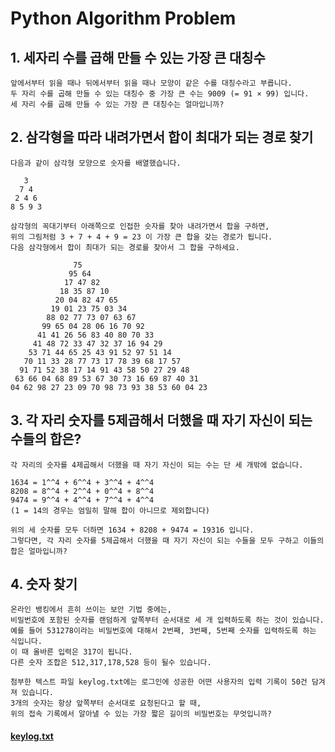 # Python Algorithm Problem

## 1. 세자리 수를 곱해 만들 수 있는 가장 큰 대칭수
```
앞에서부터 읽을 때나 뒤에서부터 읽을 때나 모양이 같은 수를 대칭수라고 부릅니다.
두 자리 수를 곱해 만들 수 있는 대칭수 중 가장 큰 수는 9009 (= 91 × 99) 입니다.
세 자리 수를 곱해 만들 수 있는 가장 큰 대칭수는 얼마입니까?
```

## 2. 삼각형을 따라 내려가면서 합이 최대가 되는 경로 찾기
```
다음과 같이 삼각형 모양으로 숫자를 배열했습니다.
```
```
   3
  7 4
 2 4 6
8 5 9 3
```
```
삼각형의 꼭대기부터 아래쪽으로 인접한 숫자를 찾아 내려가면서 합을 구하면, 
위의 그림처럼 3 + 7 + 4 + 9 = 23 이 가장 큰 합을 갖는 경로가 됩니다.
다음 삼각형에서 합이 최대가 되는 경로를 찾아서 그 합을 구하세요.
```
```
              75
             95 64
            17 47 82
           18 35 87 10
          20 04 82 47 65
         19 01 23 75 03 34
        88 02 77 73 07 63 67
       99 65 04 28 06 16 70 92
      41 41 26 56 83 40 80 70 33
     41 48 72 33 47 32 37 16 94 29
    53 71 44 65 25 43 91 52 97 51 14
   70 11 33 28 77 73 17 78 39 68 17 57
  91 71 52 38 17 14 91 43 58 50 27 29 48
 63 66 04 68 89 53 67 30 73 16 69 87 40 31
04 62 98 27 23 09 70 98 73 93 38 53 60 04 23
```

## 3. 각 자리 숫자를 5제곱해서 더했을 때 자기 자신이 되는 수들의 합은?
```
각 자리의 숫자를 4제곱해서 더했을 때 자기 자신이 되는 수는 단 세 개밖에 없습니다.
```
```
1634 = 1^^4 + 6^^4 + 3^^4 + 4^^4
8208 = 8^^4 + 2^^4 + 0^^4 + 8^^4
9474 = 9^^4 + 4^^4 + 7^^4 + 4^^4
(1 = 14의 경우는 엄밀히 말해 합이 아니므로 제외합니다)
```
```
위의 세 숫자를 모두 더하면 1634 + 8208 + 9474 = 19316 입니다.
그렇다면, 각 자리 숫자를 5제곱해서 더했을 때 자기 자신이 되는 수들을 모두 구하고 이들의 합은 얼마입니까?
```

## 4. 숫자 찾기
```
온라인 뱅킹에서 흔히 쓰이는 보안 기법 중에는, 
비밀번호에 포함된 숫자를 랜덤하게 앞쪽부터 순서대로 세 개 입력하도록 하는 것이 있습니다. 
예를 들어 531278이라는 비밀번호에 대해서 2번째, 3번째, 5번째 숫자를 입력하도록 하는 식입니다. 
이 때 올바른 입력은 317이 됩니다.
다른 숫자 조합은 512,317,178,528 등이 될수 있습니다.

첨부한 텍스트 파일 keylog.txt에는 로그인에 성공한 어떤 사용자의 입력 기록이 50건 담겨져 있습니다.
3개의 숫자는 항상 앞쪽부터 순서대로 요청된다고 할 때, 
위의 접속 기록에서 알아낼 수 있는 가장 짧은 길이의 비밀번호는 무엇입니까?
```
#### [keylog.txt](https://github.com/LogSigma/TCL2018/blob/master/keylog.txt)

